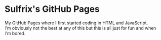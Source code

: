 # Sulfrix's GitHub Pages
My GitHub Pages where I first started coding in HTML and JavaScript.\
I'm obviously not the best at any of this but this is all just for fun and when I'm bored.
